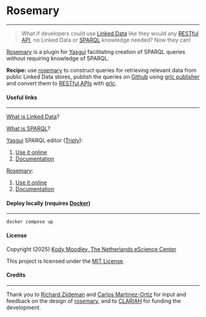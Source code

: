 

# Rosemary
---

> What if developers could use [Linked Data](https://www.w3.org/DesignIssues/LinkedData) like they would any [RESTful API](https://www.geeksforgeeks.org/rest-api-introduction/), no Linked Data or [SPARQL](https://sparql.dev/) knowledge needed? Now they can!

[Rosemary](http://github.com/yasgui-with-rosemary/app) is a plugin for [Yasgui](https://yasgui.triply.cc/) facilitating creation of SPARQL queries without requiring knowledge of SPARQL.

**Recipe:** use [rosemary](http://github.com/yasgui-with-rosemary/app) to construct queries for retrieving relevant data from public Linked Data stores, publish the queries on [Github](http://github.com) using [grlc publisher](https://github.com/CLARIAH/yasgui-grlc-publisher) and convert them to [RESTful APIs](https://www.geeksforgeeks.org/rest-api-introduction/) with [grlc](http://grlc.io).

#### Useful links
---
[What is Linked Data](https://rubenverborgh.github.io/WebFundamentals/semantic-web/)?

[What is SPARQL](https://www.w3.org/TR/sparql11-query/)?

[Yasgui](https://yasgui.triply.cc/) SPARQL editor ([Triply](https://triply.cc/en-US)):
1. [Use it online](https://yasgui.triply.cc/)
2. [Documentation](https://triply.cc/docs/yasgui/)

[Rosemary](http://github.com/yasgui-with-rosemary/app):
1. [Use it online](http://yasgui-with-rosemary.github.io/app)
2. [Documentation](http://yasgui-with-rosemary.github.io/docs)

#### Deploy locally (requires [Docker](https://www.docker.com/))
---
    docker compose up

#### License
Copyright (2025) [Kody Moodley, The Netherlands eScience Center](https://www.esciencecenter.nl/team/dr-kody-moodley/)

This project is licensed under the [MIT License](LICENSE).

#### Credits
---
Thank you to [Richard Zijdeman](https://www.clariah.nl/nl/personen/richard-zijdeman) and [Carlos Martinez-Ortiz](https://www.esciencecenter.nl/team/dr-carlos-martinez-ortiz/) for input and feedback on the design of [rosemary](http://github/yasgui-with-rosemary/app), and to [CLARIAH](https://www.clariah.nl/) for funding the development.


